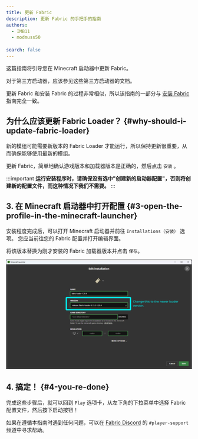```yaml
---
title: 更新 Fabric
description: 更新 Fabric 的手把手的指南
authors:
  - IMB11
  - modmuss50

search: false
---
```


这篇指南将引导您在 Minecraft 启动器中更新 Fabric。

对于第三方启动器，应该参见这些第三方启动器的文档。

更新 Fabric 和安装 Fabric 的过程非常相似，所以该指南的一部分与 [安装 Fabric](./installing-fabric) 指南完全一致。

## 为什么应该更新 Fabric Loader？ {#why-should-i-update-fabric-loader}

新的模组可能需要新版本的 Fabric Loader 才能运行，所以保持更新很重要，从而确保能够使用最新的模组。

<!-- Include steps from installing guide, no need to repeat them. -->

<!--@include: ./installing-fabric.md{12,41}-->

更新 Fabric，简单地确认游戏版本和加载器版本是正确的，然后点击 `安装` 。

:::important
**运行安装程序时，请确保没有选中"创建新的启动器配置"，否则将创建新的配置文件，而这种情况下我们不需要。**
:::

## 3. 在 Minecraft 启动器中打开配置 {#3-open-the-profile-in-the-minecraft-launcher}

安装程度完成后，可以打开 Minecraft 启动器并前往 `Installations（安装）` 选项。 您应当前往您的 Fabric 配置并打开编辑界面。

将该版本替换为刚才安装的 Fabric 加载器版本并点击 `保存`。

![在 Minecraft 启动器中更新 Fabric](/assets/players/updating-fabric.png)

## 4. 搞定！ {#4-you-re-done}

完成这些步骤后，就可以回到 `Play` 选项卡，从左下角的下拉菜单中选择 Fabric 配置文件，然后按下启动按钮！

如果在遵循本指南时遇到任何问题，可以在 [Fabric Discord](https://discord.gg/v6v4pMv) 的 `#player-support` 频道中寻求帮助。
